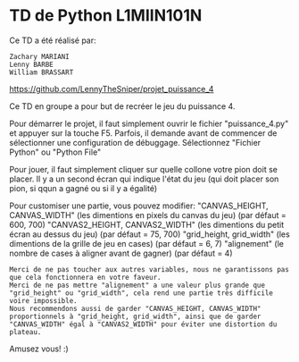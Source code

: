 # TD de Python L1MIIN101N

Ce TD a été réalisé par:

    Zachary MARIANI
    Lenny BARBE
    William BRASSART

https://github.com/LennyTheSniper/projet_puissance_4


Ce TD en groupe a pour but de recréer le jeu du puissance 4.


Pour démarrer le projet, il faut simplement ouvrir le fichier "puissance_4.py" et appuyer sur la touche F5.
Parfois, il demande avant de commencer de sélectionner une configuration de débuggage. Sélectionnez "Fichier Python" ou "Python File"

Pour jouer, il faut simplement cliquer sur quelle collone votre pion doit se placer.
Il y a un second écran qui indique l'état du jeu (qui doit placer son pion, si qqun a gagné ou si il y a égalité)

Pour customiser une partie, vous pouvez modifier:
    "CANVAS_HEIGHT, CANVAS_WIDTH" (les dimentions en pixels du canvas du jeu) (par défaut = 600, 700)
    "CANVAS2_HEIGHT, CANVAS2_WIDTH" (les dimentions du petit écran au dessus du jeu) (par défaut = 75, 700)
    "grid_height, grid_width" (les dimentions de la grille de jeu en cases) (par défaut = 6, 7)
    "alignement" (le nombre de cases à aligner avant de gagner) (par défaut = 4)

    Merci de ne pas toucher aux autres variables, nous ne garantissons pas que cela fonctionnera en votre faveur.
    Merci de ne pas mettre "alignement" a une valeur plus grande que "grid_height" ou "grid_width", cela rend une partie très difficile voire impossible.
    Nous recommendons aussi de garder "CANVAS_HEIGHT, CANVAS_WIDTH" proportionnels à "grid_height, grid_width", ainsi que de garder "CANVAS_WIDTH" égal à "CANVAS2_WIDTH" pour éviter une distortion du plateau.

Amusez vous! :)